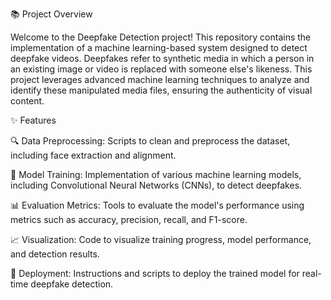📚 Project Overview

Welcome to the Deepfake Detection project! This repository contains the implementation of a machine learning-based system designed to detect deepfake videos. Deepfakes refer to synthetic media in which a person in an existing image or video is replaced with someone else's likeness. This project leverages advanced machine learning techniques to analyze and identify these manipulated media files, ensuring the authenticity of visual content.

✨ Features

🔍 Data Preprocessing: Scripts to clean and preprocess the dataset, including face extraction and alignment.

🧠 Model Training: Implementation of various machine learning models, including Convolutional Neural Networks (CNNs), to detect deepfakes.

📊 Evaluation Metrics: Tools to evaluate the model's performance using metrics such as accuracy, precision, recall, and F1-score.

📈 Visualization: Code to visualize training progress, model performance, and detection results.

🚀 Deployment: Instructions and scripts to deploy the trained model for real-time deepfake detection.
